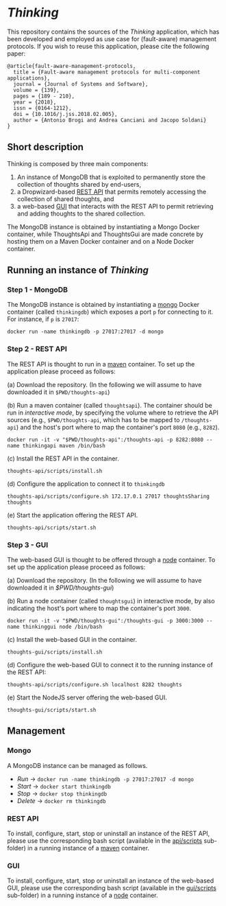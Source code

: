 # _Thinking_ 
This repository contains the sources of the *Thinking* application, which has been developed and employed as use case for (fault-aware) management protocols. If you wish to reuse this application, please cite the following paper:
```
@article{fault-aware-management-protocols,
  title = {Fault-aware management protocols for multi-component applications},
  journal = {Journal of Systems and Software},
  volume = {139},
  pages = {189 - 210},
  year = {2018},
  issn = {0164-1212},
  doi = {10.1016/j.jss.2018.02.005},
  author = {Antonio Brogi and Andrea Canciani and Jacopo Soldani}
}
```

## Short description
Thinking is composed by three main components: 
1. An instance of MongoDB that is exploited to permanently store the collection of thoughts shared by end-users, 
2. a Dropwizard-based [REST API](https://github.com/di-unipi-socc/thinking/tree/master/api) that permits remotely accessing the collection of shared thoughts, and
3. a web-based [GUI](https://github.com/di-unipi-socc/thinking/tree/master/gui) that interacts with the REST API to permit retrieving and adding thoughts to the shared collection. 

The MongoDB instance is obtained by instantiating a Mongo Docker container, while ThoughtsApi and ThoughtsGui are made concrete by hosting them on a Maven Docker container and on a Node Docker container.

## Running an instance of _Thinking_
### Step 1 - MongoDB
The MongoDB instance is obtained by instantiating a [mongo](https://hub.docker.com/_/mongo/) Docker container (called `thinkingdb`) which exposes a port `p` for connecting to it. For instance, if `p` is `27017`: 
```
docker run -name thinkingdb -p 27017:27017 -d mongo
```
### Step 2 - REST API
The REST API is thought to run in a [maven](https://hub.docker.com/_/maven/) container. To set up the application please proceed as follows:

(a) Download the repository. (In the following we will assume to have downloaded it in `$PWD/thoughts-api`) 

(b) Run a maven container (called `thoughtsapi`). The container should be run in _interactive mode_, by specifying the volume where to retrieve the API sources (e.g., `$PWD/thoughts-api`, which has to be mapped to `/thoughts-api`) and the host's port where to map the container's port `8080` (e.g., `8282`).
```
docker run -it -v "$PWD/thoughts-api":/thoughts-api -p 8282:8080 --name thinkingapi maven /bin/bash
```

(c) Install the REST API in the container.
```
thoughts-api/scripts/install.sh
```

(d) Configure the application to connect it to `thinkingdb`
```
thoughts-api/scripts/configure.sh 172.17.0.1 27017 thoughtsSharing thoughts
``` 

(e) Start the application offering the REST API.
```
thoughts-api/scripts/start.sh
```

### Step 3 - GUI
The web-based GUI is thought to be offered through a [node](https://hub.docker.com/_/node/) container. To set up the application please proceed as follows:

(a) Download the repository. (In the following we will assume to have downloaded it in _$PWD/thoughts-gui_) 

(b) Run a node container (called `thoughtsgui`) in interactive mode, by also indicating the host's port where to map the container's port `3000`.
```
docker run -it -v "$PWD/thoughts-gui":/thoughts-gui -p 3000:3000 --name thinkinggui node /bin/bash
```

(c) Install the web-based GUI in the container.
```
thoughts-gui/scripts/install.sh
```

(d) Configure the web-based GUI to connect it to the running instance of the REST API:
```
thoughts-api/scripts/configure.sh localhost 8282 thoughts
``` 

(e) Start the NodeJS server offering the web-based GUI.
```
thoughts-gui/scripts/start.sh
```

## Management
### Mongo
A MongoDB instance can be managed as follows. 
* _Run_ -> `docker run -name thinkingdb -p 27017:27017 -d mongo`
* _Start_ -> `docker start thinkingdb` 
* _Stop_ -> `docker stop thinkingdb`
* _Delete_ -> `docker rm thinkingdb`

### REST API
To install, configure, start, stop or uninstall an instance of the REST API, please use the corresponding bash script (available in the [api/scripts](https://github.com/di-unipi-socc/thinking/tree/master/api/scripts) sub-folder) in a running instance of a [maven](https://hub.docker.com/_/maven/) container. 

### GUI
To install, configure, start, stop or uninstall an instance of the web-based GUI, please use the corresponding bash script (available in the [gui/scripts](https://github.com/di-unipi-socc/thinking/tree/master/gui/scripts) sub-folder) in a running instance of a [node](https://hub.docker.com/_/node/) container. 

